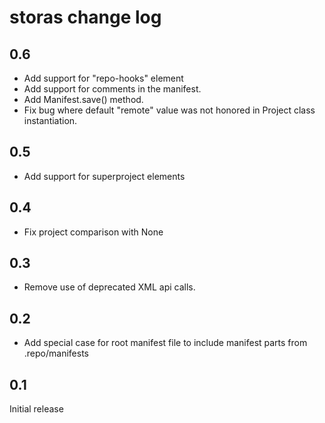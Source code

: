 # storas change log

## 0.6

* Add support for "repo-hooks" element
* Add support for comments in the manifest.
* Add Manifest.save() method.
* Fix bug where default "remote" value was not honored in Project class instantiation.

## 0.5

* Add support for superproject elements

## 0.4

* Fix project comparison with None

## 0.3

* Remove use of deprecated XML api calls.

## 0.2

* Add special case for root manifest file to include manifest parts from .repo/manifests

## 0.1

Initial release
